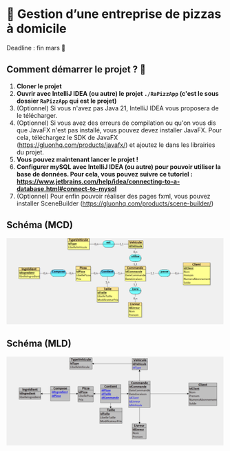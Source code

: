 # 🍕 Gestion d’une entreprise de pizzas à domicile

Deadline : fin mars 🚀 


## Comment démarrer le projet ? 💫

1. **Cloner le projet**
2. **Ouvrir avec IntelliJ IDEA (ou autre) le projet `./RaPizzApp` (c'est le sous dossier `RaPizzApp` qui est le projet)**
3. (Optionnel) Si vous n'avez pas Java 21, IntelliJ IDEA vous proposera de le télécharger.
4. (Optionnel) Si vous avez des erreurs de compilation ou qu'on vous dis que JavaFX n'est pas installé, vous pouvez devez installer JavaFX. Pour cela, téléchargez le SDK de JavaFX (https://gluonhq.com/products/javafx/) et ajoutez le dans les librairies du projet.
5. **Vous pouvez maintenant lancer le projet !**
6. **Configurer mySQL avec IntelliJ IDEA (ou autre) pour pouvoir utiliser la base de données. Pour cela, vous pouvez suivre ce tutoriel : https://www.jetbrains.com/help/idea/connecting-to-a-database.html#connect-to-mysql**
7. (Optionnel) Pour enfin pouvoir réaliser des pages fxml, vous pouvez installer SceneBuilder (https://gluonhq.com/products/scene-builder/)


## Schéma (MCD)

<img width="1451" alt="image" src="./documents/MCD.png">

## Schéma (MLD)

<img width="1406" alt="image" src="./documents/MLD.png">




